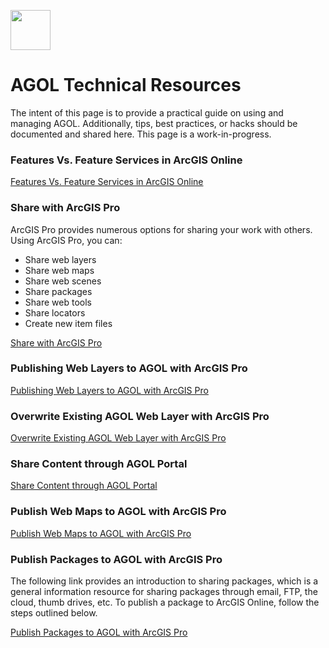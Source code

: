 <a href="url"><img src="http://gis.mtc.ca.gov/mtcimages/mtcgisLogo.png" align="top" height="64" width="64" ></a>

# AGOL Technical Resources

The intent of this page is to provide a practical guide on using and managing AGOL. Additionally, tips, best practices, or hacks should be documented and shared here. This page is a work-in-progress. 

### Features Vs. Feature Services in ArcGIS Online
[Features Vs. Feature Services in ArcGIS Online](https://blogs.esri.com/esri/arcgis/2016/01/25/about-features-and-feature-services/
)

### Share with ArcGIS Pro

ArcGIS Pro provides numerous options for sharing your work with others. Using ArcGIS Pro, you can:
- Share web layers
- Share web maps
- Share web scenes
- Share packages
- Share web tools
- Share locators
- Create new item files

[Share with ArcGIS Pro](http://pro.arcgis.com/en/pro-app/help/sharing/overview/share-with-arcgis-pro.htm
)

### Publishing Web Layers to AGOL with ArcGIS Pro

[Publishing Web Layers to AGOL with ArcGIS Pro](http://pro.arcgis.com/en/pro-app/help/sharing/overview/introduction-to-sharing-web-layers.htm
)

### Overwrite Existing AGOL Web Layer with ArcGIS Pro

[Overwrite Existing AGOL Web Layer with ArcGIS Pro](http://pro.arcgis.com/en/pro-app/help/sharing/overview/overwrite-a-web-layer.htm
)

### Share Content through AGOL Portal

[Share Content through AGOL Portal](http://doc.arcgis.com/en/arcgis-online/share-maps/share-items.htm)

### Publish Web Maps to AGOL with ArcGIS Pro

[Publish Web Maps to AGOL with ArcGIS Pro](http://pro.arcgis.com/en/pro-app/help/sharing/overview/share-a-web-map.htm
)

### Publish Packages to AGOL with ArcGIS Pro

The following link provides an introduction to sharing packages, which is a general information resource for sharing packages through email, FTP, the cloud, thumb drives, etc. To publish a package to ArcGIS Online, follow the steps outlined below.

[Publish Packages to AGOL with ArcGIS Pro](http://pro.arcgis.com/en/pro-app/help/sharing/overview/introduction-to-sharing-packages.htm
)



